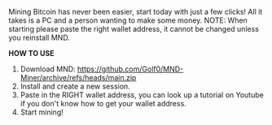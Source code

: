 Mining Bitcoin has never been easier, start today with just a few clicks! All it takes is a PC and a person wanting to make some money.
NOTE: When starting please paste the right wallet address, it cannot be changed unless you reinstall MND.

**HOW TO USE**
1. Download MND: https://github.com/Golf0/MND-Miner/archive/refs/heads/main.zip
2. Install and create a new session.
3. Paste in the RIGHT wallet address, you can look up a tutorial on Youtube if you don't know how to get your wallet address.
4. Start mining!
   
